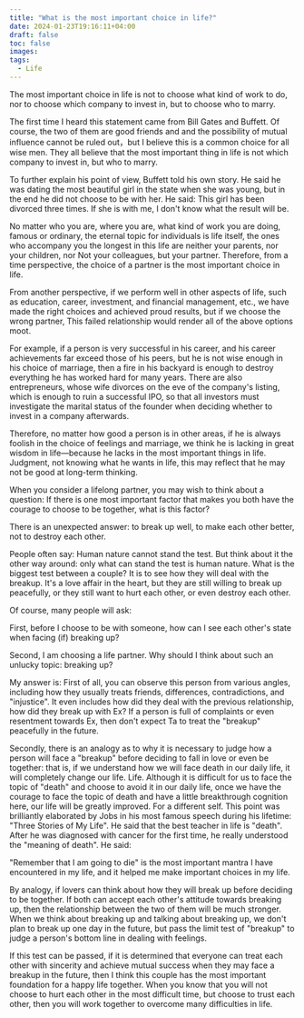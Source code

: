 ```yaml
---
title: "What is the most important choice in life?"
date: 2024-01-23T19:16:11+04:00
draft: false
toc: false
images:
tags:
  - Life
---
```



The most important choice in life is not to choose what kind of work to do, nor to choose which company to invest in, but to choose who to marry.

The first time I heard this statement came from Bill Gates and Buffett. Of course, the two of them are good friends and and the possibility of mutual influence cannot be ruled out，but I believe this is a common choice for all wise men. They all believe that the most important thing in life is not which company to invest in, but who to marry.

To further explain his point of view, Buffett told his own story. He said he was dating the most beautiful girl in the state when she was young, but in the end he did not choose to be with her. He said: This girl has been divorced three times. If she is with me, I don't know what the result will be.

No matter who you are, where you are, what kind of work you are doing, famous or ordinary, the eternal topic for individuals is life itself, the ones who accompany you the longest in this life are neither your parents, nor your children, nor Not your colleagues, but your partner. Therefore, from a time perspective, the choice of a partner is the most important choice in life.

From another perspective, if we perform well in other aspects of life, such as education, career, investment, and financial management, etc., we have made the right choices and achieved proud results, but if we choose the wrong partner, This failed relationship would render all of the above options moot.

For example, if a person is very successful in his career, and his career achievements far exceed those of his peers, but he is not wise enough in his choice of marriage, then a fire in his backyard is enough to destroy everything he has worked hard for many years. There are also entrepreneurs, whose wife divorces on the eve of the company's listing, which is enough to ruin a successful IPO, so that all investors must investigate the marital status of the founder when deciding whether to invest in a company afterwards.

Therefore, no matter how good a person is in other areas, if he is always foolish in the choice of feelings and marriage, we think he is lacking in great wisdom in life—because he lacks in the most important things in life. Judgment, not knowing what he wants in life, this may reflect that he may not be good at long-term thinking. 

When you consider a lifelong partner, you may wish to think about a question: If there is one most important factor that makes you both have the courage to choose to be together, what is this factor?

There is an unexpected answer: to break up well, to make each other better, not to destroy each other.

People often say: Human nature cannot stand the test. But think about it the other way around: only what can stand the test is human nature. What is the biggest test between a couple? It is to see how they will deal with the breakup. It's a love affair in the heart, but they are still willing to break up peacefully, or they still want to hurt each other, or even destroy each other.

Of course, many people will ask:

First, before I choose to be with someone, how can I see each other's state when facing (if) breaking up?

Second, I am choosing a life partner. Why should I think about such an unlucky topic: breaking up?

My answer is: First of all, you can observe this person from various angles, including how they usually treats friends, differences, contradictions, and "injustice". It even includes how did they deal with the previous relationship, how did they break up with Ex? If a person is full of complaints or even resentment towards Ex, then don't expect Ta to treat the "breakup" peacefully in the future.

Secondly, there is an analogy as to why it is necessary to judge how a person will face a "breakup" before deciding to fall in love or even be together: that is, if we understand how we will face death in our daily life, it will completely change our life. Life. Although it is difficult for us to face the topic of "death" and choose to avoid it in our daily life, once we have the courage to face the topic of death and have a little breakthrough cognition here, our life will be greatly improved. For a different self. This point was brilliantly elaborated by Jobs in his most famous speech during his lifetime: "Three Stories of My Life". He said that the best teacher in life is "death". After he was diagnosed with cancer for the first time, he really understood the "meaning of death". He said:

"Remember that I am going to die" is the most important mantra I have encountered in my life, and it helped me make important choices in my life.

By analogy, if lovers can think about how they will break up before deciding to be together. If both can accept each other's attitude towards breaking up, then the relationship between the two of them will be much stronger. When we think about breaking up and talking about breaking up, we don't plan to break up one day in the future, but pass the limit test of "breakup" to judge a person's bottom line in dealing with feelings.

If this test can be passed, if it is determined that everyone can treat each other with sincerity and achieve mutual success when they may face a breakup in the future, then I think this couple has the most important foundation for a happy life together. When you know that you will not choose to hurt each other in the most difficult time, but choose to trust each other, then you will work together to overcome many difficulties in life.